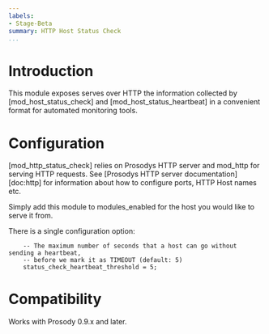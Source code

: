 ```yaml
---
labels:
- Stage-Beta
summary: HTTP Host Status Check
...
```


Introduction
============

This module exposes serves over HTTP the information collected by [mod\_host\_status\_check] and
[mod\_host\_status\_heartbeat] in a convenient format for automated monitoring tools.

Configuration
=============

[mod\_http\_status\_check] relies on Prosodys HTTP server and mod\_http for
serving HTTP requests. See [Prosodys HTTP server
documentation][doc:http] for information about how to
configure ports, HTTP Host names etc.

Simply add this module to modules\_enabled for the host you would like to serve it from.

There is a single configuration option:

``` {.lua}
    -- The maximum number of seconds that a host can go without sending a heartbeat,
    -- before we mark it as TIMEOUT (default: 5)
    status_check_heartbeat_threshold = 5;
```

Compatibility
=============

Works with Prosody 0.9.x and later.
